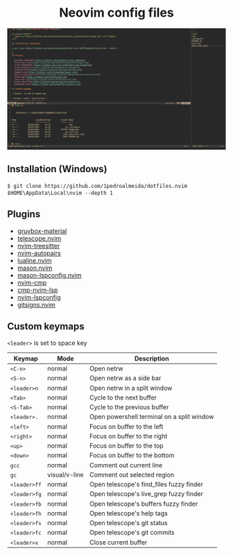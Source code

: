 <h1 align="center">Neovim config files</h1>

<p align="center">
  <img src="https://github.com/1pedroalmeida/dotfiles.nvim/blob/main/image.png" alt="image">
</p>

## Installation (Windows)
```
$ git clone https://github.com/1pedroalmeida/dotfiles.nvim $HOME\AppData\Local\nvim --depth 1
```

## Plugins

- [gruvbox-material](https://github.com/sainnhe/gruvbox-material)
- [telescope.nvim](https://github.com/nvim-telescope/telescope.nvim)
- [nvim-treesitter](https://github.com/nvim-treesitter/nvim-treesitter)
- [nvim-autopairs](https://github.com/windwp/nvim-autopairs)
- [lualine.nvim](https://github.com/nvim-lualine/lualine.nvim)
- [mason.nvim](https://github.com/williamboman/mason.nvim)
- [mason-lspconfig.nvim](https://github.com/williamboman/mason-lspconfig.nvim)
- [nvim-cmp](https://github.com/hrsh7th/nvim-cmp)
- [cmp-nvim-lsp](https://github.com/hrsh7th/cmp-nvim-lsp)
- [nvim-lspconfig](https://github.com/neovim/nvim-lspconfig)
- [gitsigns.nvim](https://github.com/lewis6991/gitsigns.nvim)

## Custom keymaps

`<leader>` is set to space key

| Keymap | Mode | Description |
| ------ | ------ | ------ |
| `<C-n>` | normal | Open netrw |
| `<S-n>` | normal | Open netrw as a side bar |
| `<leader>n` | normal | Open netrw in a split window |
| `<Tab>` | normal | Cycle to the next buffer |
| `<S-Tab>` | normal | Cycle to the previous buffer |
| `<leader>.` | normal | Open powershell terminal on a split window |
| `<left>` | normal | Focus on buffer to the left |
| `<right>` | normal | Focus on buffer to the right |
| `<up>` | normal | Focus on buffer to the top |
| `<down>` | normal | Focus on buffer to the bottom |
| `gcc` | normal | Comment out current line |
| `gc` | visual/v-line | Comment out selected region |
| `<leader>ff` | normal | Open telescope's find_files fuzzy finder |
| `<leader>fg` | normal | Open telescope's live_grep fuzzy finder |
| `<leader>fb` | normal | Open telescope's buffers fuzzy finder |
| `<leader>fh` | normal | Open telescope's help tags |
| `<leader>fs` | normal | Open telescope's git status |
| `<leader>fc` | normal | Open telescope's git commits |
| `<leader>x` | normal | Close current buffer |
